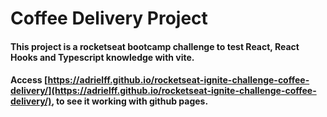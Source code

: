# Coffee Delivery Project

#### This project is a rocketseat bootcamp challenge to test React, React Hooks and Typescript knowledge with vite.

#### Access [https://adrielff.github.io/rocketseat-ignite-challenge-coffee-delivery/](https://adrielff.github.io/rocketseat-ignite-challenge-coffee-delivery/), to see it working with github pages.
